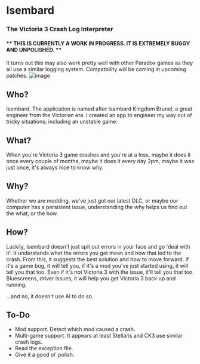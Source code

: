 # Isembard
### The Victoria 3 Crash Log Interpreter
#### ** THIS IS CURRENTLY A WORK IN PROGRESS. IT IS EXTREMELY BUGGY AND UNPOLISHED. **
It turns out this may also work pretty well with other Paradox games as they all use a similar logging system. Compatbility will be coming in upcoming patches.
![image](https://github.com/user-attachments/assets/0707a694-ba40-42a2-b45d-87df4217530b)



## Who?
Isembard. The application is named after Isambard Kingdom Brunel, a great engineer from the Victorian era. I created an app to engineer my way out of tricky situations; including an unstable game.

## What?
When you're Victoria 3 game crashes and you're at a loss, maybe it does it once every couple of months, maybe it does it every day 2pm, maybe it was just once, it's always nice to know why.

## Why?
Whether we are modding, we've just got our latest DLC, or maybe our computer has a persistent issue, understanding the why helps us find out the what, or the how.

## How?
Luckily, Isembard doesn't just spit out errors in your face and go 'deal with it'. It understands what the errors you get mean and how that led to the crash. From this, it suggests the best solution and how to move forward. 
If it's a game bug, it will tell you, if it's a mod you've just started using, it will tell you that too. Even if it's not Victoria 3 with the issue, it'll tell you that too. Bluescreens, driver issues, it will help you get Victoria 3 back up and running.

...and no, it doesn't use AI to do so.


## To-Do

- Mod support. Detect which mod caused a crash.
- Multi-game support. It appears at least Stellaris and CK3 use similar crash logs.
- Read the exception file.
- Give it a good ol' polish.
